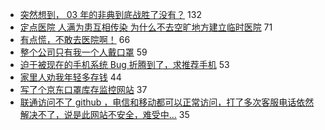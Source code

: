 - [突然想到， 03 年的非典到底战胜了没有？](https://www.v2ex.com/t/640021) 132
- [定点医院 人满为患互相传染 为什么不去空旷地方建立临时医院](https://www.v2ex.com/t/640053) 71
- [有点慌，不敢去医院啊！](https://www.v2ex.com/t/639949) 66
- [整个公司只有我一个人戴口罩](https://www.v2ex.com/t/639962) 59
- [迫于被现在的手机系统 Bug 折腾到了，求推荐手机](https://www.v2ex.com/t/639981) 53
- [家里人劝我年轻多存钱](https://www.v2ex.com/t/640020) 44
- [写了个京东口罩库存监控网站](https://www.v2ex.com/t/639987) 37
- [联通访问不了 github ，电信和移动都可以正常访问，打了多次客服电话依然解决不了，说是此网站不安全，难受中...](https://www.v2ex.com/t/640030) 35